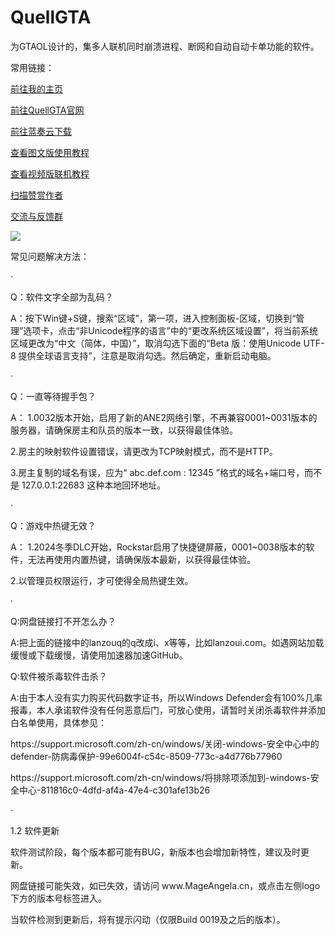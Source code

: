 # QuellGTA
为GTAOL设计的，集多人联机同时崩溃进程、断网和自动自动卡单功能的软件。
<p></p>
常用链接：
<p></p>
<a href="https://www.mageangela.cn/">前往我的主页</a><p></p>
<a href="https://www.mageangela.cn/QuellGTA/">前往QuellGTA官网</a><p></p>
<a href="https://zhaoshiqi.lanzouq.com/s/QuellGTA">前往蓝奏云下载</a><p></p>
<a href="https://www.mageangela.cn/tools/QuellGTA-Notion.html">查看图文版使用教程</a><p></p>
<a href="https://www.bilibili.com/video/BV1Bb421n7dk/">查看视频版联机教程</a><p></p>
<a href="https://www.mageangela.cn/QuellGTA/scr/mmsp_qr.gif">扫描赞赏作者</a><p></p>
<a href="https://www.mageangela.cn/QuellGTA/scr/group_qr.gif">交流与反馈群</a><p></p>

<p></p>
<img src="https://www.mageangela.cn/QuellGTA/scr/download.gif">

<p></p>
常见问题解决方法：<p></p>
·<p></p>
Q：软件文字全部为乱码？<p></p>
A：按下Win键+S键，搜索“区域”，第一项，进入控制面板-区域，切换到“管理”选项卡，点击“非Unicode程序的语言”中的“更改系统区域设置”，将当前系统区域更改为“中文（简体，中国）”，取消勾选下面的“Beta 版：使用Unicode UTF-8 提供全球语言支持”，注意是取消勾选。然后确定，重新启动电脑。<p></p>
·<p></p>
Q：一直等待握手包？<p></p>
A：	1.0032版本开始，启用了新的ANE2网络引擎，不再兼容0001~0031版本的服务器，请确保房主和队员的版本一致，以获得最佳体验。<p></p>
	2.房主的映射软件设置错误，请更改为TCP映射模式，而不是HTTP。<p></p>
	3.房主复制的域名有误，应为“ abc.def.com : 12345 ”格式的域名+端口号，而不是 127.0.0.1:22683 这种本地回环地址。<p></p>
·<p></p>
Q：游戏中热键无效？<p></p>
A：	1.2024冬季DLC开始，Rockstar启用了快捷键屏蔽，0001~0038版本的软件，无法再使用内置热键，请确保版本最新，以获得最佳体验。<p></p>
	2.以管理员权限运行，才可使得全局热键生效。<p></p>
·<p></p>
Q:网盘链接打不开怎么办？<p></p>
A:把上面的链接中的lanzouq的q改成i、x等等，比如lanzoui.com。如遇网站加载缓慢或下载缓慢，请使用加速器加速GitHub。<p></p>
Q:软件被杀毒软件击杀？<p></p>
A:由于本人没有实力购买代码数字证书，所以Windows Defender会有100%几率报毒，本人承诺软件没有任何恶意后门，可放心使用，请暂时关闭杀毒软件并添加白名单使用，具体参见：<p></p>
https://support.microsoft.com/zh-cn/windows/关闭-windows-安全中心中的defender-防病毒保护-99e6004f-c54c-8509-773c-a4d776b77960<p></p>
https://support.microsoft.com/zh-cn/windows/将排除项添加到-windows-安全中心-811816c0-4dfd-af4a-47e4-c301afe13b26<p></p>
·<p></p>
1.2 软件更新<p></p>
软件测试阶段，每个版本都可能有BUG，新版本也会增加新特性，建议及时更新。<p></p>
网盘链接可能失效，如已失效，请访问 www.MageAngela.cn，或点击左侧logo下方的版本号标签进入。<p></p>
当软件检测到更新后，将有提示闪动（仅限Build 0019及之后的版本）。<p></p>
